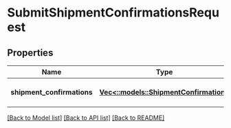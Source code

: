 # SubmitShipmentConfirmationsRequest

## Properties
Name | Type | Description | Notes
------------ | ------------- | ------------- | -------------
**shipment_confirmations** | [**Vec<::models::ShipmentConfirmation>**](ShipmentConfirmation.md) |  | [optional] [default to null]

[[Back to Model list]](../README.md#documentation-for-models) [[Back to API list]](../README.md#documentation-for-api-endpoints) [[Back to README]](../README.md)


